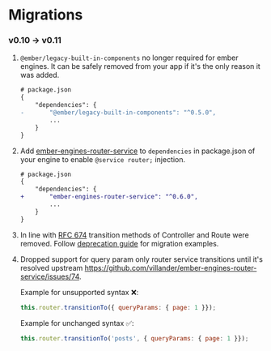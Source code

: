 # Migrations

### v0.10 -> v0.11

1. `@ember/legacy-built-in-components` no longer required for ember engines.
    It can be safely removed from your app if it's the only reason it was added.

    ```diff
    # package.json
    {
        "dependencies": {
    -       "@ember/legacy-built-in-components": "^0.5.0",
            ...
        }
    }
    ```

2. Add [ember-engines-router-service](https://github.com/villander/ember-engines-router-service) to `dependencies`
   in package.json of your engine to enable `@service router;` injection.

    ```diff
    # package.json
    {
        "dependencies": {
    +       "ember-engines-router-service": "^0.6.0",
            ...
        }
    }
    ```

3. In line with [RFC 674](https://rfcs.emberjs.com/id/0674-deprecate-transition-methods-of-controller-and-route/)
   transition methods of Controller and Route were removed.
   Follow [deprecation guide](https://ember-engines.com/docs/deprecations#-transition-methods-of-controller-and-route) for migration examples.

4. Dropped support for query param only router service transitions until it's resolved upstream https://github.com/villander/ember-engines-router-service/issues/74.

   Example for unsupported syntax ❌:
   ```js
   this.router.transitionTo({ queryParams: { page: 1 }});
   ```

   Example for unchanged syntax ✅:
   ```js
   this.router.transitionTo('posts', { queryParams: { page: 1 }});
   ```

